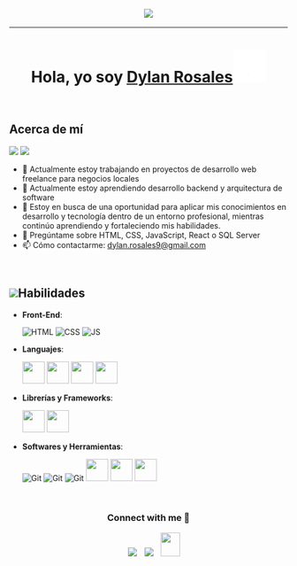 <p align="center">
  <img src="https://miro.medium.com/max/2048/1*OohqW5DGh9CQS4hLY5FXzA.png" height="230"/>
</p>
<hr>
<h1 align="center">Hola, yo soy <a href="https://github.com/Aryagm">Dylan Rosales<a><img src="https://github.com/Kathryn-Jie/Kathryn-Jie/blob/main/wave.gif" width="60px"/></h1>
<Br>
<h2> Acerca de mí </h2>
 <p align="left">
  <img src="https://img.shields.io/badge/Focus-Front%20Development-dodgerblue" />
  <img src="https://img.shields.io/badge/Languages-Español-dodgerblue" />
</p>

- 🔭 Actualmente estoy trabajando en proyectos de desarrollo web freelance para negocios locales  
- 🌱 Actualmente estoy aprendiendo desarrollo backend y arquitectura de software  
- 👯 Estoy en busca de una oportunidad para aplicar mis conocimientos en desarrollo y tecnología dentro de un entorno profesional, mientras continúo aprendiendo y fortaleciendo mis habilidades. 
- 💬 Pregúntame sobre HTML, CSS, JavaScript, React o SQL Server  
- 📫 Cómo contactarme: [dylan.rosales9@gmail.com](mailto:dylan.rosales9@gmail.com)  
<br>

## <img src="https://media2.giphy.com/media/QssGEmpkyEOhBCb7e1/giphy.gif?cid=ecf05e47a0n3gi1bfqntqmob8g9aid1oyj2wr3ds3mg700bl&rid=giphy.gif" width ="25"><b>Habilidades</b>

<p align="center">
  
- **Front-End**:

   <img src="https://user-images.githubusercontent.com/64439609/212556407-f122dc0e-901c-4df7-960f-29a3b52c5349.png" width="40" height="40" alt="HTML" />
   <img src="https://user-images.githubusercontent.com/64439609/212556203-47a51702-fec1-4275-bafb-6afdea15b092.png" width="40" height="40" alt="CSS" />
   <img src="https://user-images.githubusercontent.com/64439609/212556085-e6f8391a-6f25-43d5-8bfe-818167047cfb.png" width="40" height="40" alt="JS"/>

- **Languajes**:
    
   <img src="https://cdn.jsdelivr.net/gh/devicons/devicon/icons/java/java-original.svg" width="40" height="40" />
   <img src="https://cdn.jsdelivr.net/gh/devicons/devicon/icons/python/python-original.svg" width="40" height="40" />
   <img src="https://cdn.jsdelivr.net/gh/devicons/devicon/icons/csharp/csharp-original.svg" width="40" height="40" />
   <img src="https://cdn.jsdelivr.net/gh/devicons/devicon/icons/javascript/javascript-original.svg" width="40" height="40" />
   
- **Librerías y Frameworks**:

   <img src="https://cdn.jsdelivr.net/gh/devicons/devicon/icons/bootstrap/bootstrap-original.svg" width="40" height="40" />
   <img src="https://cdn.jsdelivr.net/gh/devicons/devicon/icons/react/react-original.svg" width="40" height="40" />


- **Softwares y Herramientas**:
    
   <img src="https://user-images.githubusercontent.com/64439609/212556741-81407849-82c8-4926-854f-820e8a644375.png" width="40" height="40" alt="Git"/>
   <img src="https://user-images.githubusercontent.com/64439609/212556816-5f39489d-6cee-4f1c-997f-4d30a391287c.png" width="40" height="40" alt="Git"/>
   <img src="https://user-images.githubusercontent.com/64439609/212556802-77a65ec1-aa71-4272-b603-1a57d1914678.png" width="40" height="40" alt="Git"/>
   <img src="https://cdn.jsdelivr.net/gh/devicons/devicon/icons/androidstudio/androidstudio-original.svg" width="40" height="40" />
   <img src="https://cdn.jsdelivr.net/gh/devicons/devicon/icons/figma/figma-original.svg" width="40" height="40" />
   <img src="https://cdn.jsdelivr.net/gh/devicons/devicon/icons/microsoftsqlserver/microsoftsqlserver-plain.svg" width="40" height="40"/>

<br>
</p>


<h3 align="center" >Connect with me 🤝 </h3>

<p align="center">

 <div align="center"  class="icons-social" style="margin-left: 10px;">
        <a   target="_blank" href="https://www.linkedin.com/in/dylan-rosales-9a7493294/">
			<img src="https://img.icons8.com/doodle/40/000000/linkedin--v2.png" style="margin-left: 10px;" ></a>
        <a style="margin-left: 10px;" target="_blank" href="https://github.com/dylan-ros">
		<img src="https://img.icons8.com/doodle/40/000000/github--v1.png"></a>
           <a style="margin-left: 10px;" target="_blank" href="mailto:dylan.rosales9@gmail.com">
		<img src="https://img.icons8.com/doodle/2x/gmail-new.png" style=" width:35px; height:43px;"></a>
		</div>

</p>


	

</div>
